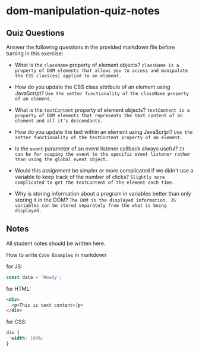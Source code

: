 # dom-manipulation-quiz-notes

## Quiz Questions

Answer the following questions in the provided markdown file before turning in this exercise:

- What is the `className` property of element objects?
  `className is a property of DOM elements that allows you to access and manipulate the CSS class(es) applied to an element.`

- How do you update the CSS class attribute of an element using JavaScript?
  `Use the setter functionality of the className property of an element.`

- What is the `textContent` property of element objects?
  `textContent is a property of DOM elements that represents the text content of an element and all it's descendants.`

- How do you update the text within an element using JavaScript?
  `Use the setter functionality of the textContent property of an element.`

- Is the `event` parameter of an event listener callback always useful?
  `It can be for scoping the event to the specific event listener rather than using the global event object.`

- Would this assignment be simpler or more complicated if we didn't use a variable to keep track of the number of clicks?
  `Slightly more complicated to get the textContent of the element each time.`

- Why is storing information about a program in variables better than only storing it in the DOM?
  `The DOM is the displayed information. JS variables can be stored separately from the what is being displayed.`

## Notes

All student notes should be written here.

How to write `Code Examples` in markdown

for JS:

```javascript
const data = 'Howdy';
```

for HTML:

```html
<div>
  <p>This is text content</p>
</div>
```

for CSS:

```css
div {
  width: 100%;
}
```
